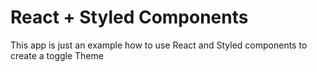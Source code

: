 # React + Styled Components

This app is just an example how to use React and Styled components to create a toggle Theme
